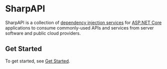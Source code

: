 # SharpAPI

SharpAPI is a collection of [dependency injection services](https://docs.microsoft.com/aspnet/core/fundamentals/dependency-injection/) for [ASP.NET Core](https://docs.microsoft.com/aspnet/core/) applications to consume commonly-used APIs and services from server software and public cloud providers.

## Get Started

To get started, see [Get Started](manual/get-started.md).
